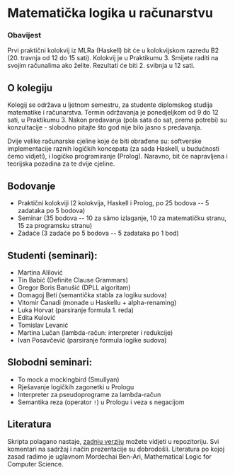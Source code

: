 # Matematička logika u računarstvu

### Obavijest

Prvi praktični kolokvij iz MLRa (Haskell) bit će u kolokvijskom razredu B2 (20. travnja od 12 do 15 sati). Kolokvij je u Praktikumu 3. Smijete raditi na svojim računalima ako želite. Rezultati će biti 2. svibnja u 12 sati.

## O kolegiju

Kolegij se održava u ljetnom semestru, za studente diplomskog studija matematike i računarstva.
Termin održavanja je ponedjeljkom od 9 do 12 sati, u Praktikumu 3.
Nakon predavanja (pola sata do sat, prema potrebi) su konzultacije - slobodno pitajte što god nije bilo jasno s predavanja.

Dvije velike računarske cjeline koje će biti obrađene su: softverske implementacije raznih logičkih koncepata
(za sada Haskell, u budućnosti ćemo vidjeti), i logičko programiranje (Prolog).
Naravno, bit će napravljena i teorijska pozadina za te dvije cjeline.

## Bodovanje

* Praktični kolokviji (2 kolokvija, Haskell i Prolog, po 25 bodova -- 5 zadataka po 5 bodova)
* Seminar (35 bodova -- 10 za sâmo izlaganje, 10 za matematičku stranu, 15 za programsku stranu)
* Zadaće (3 zadaće po 5 bodova -- 5 zadataka po 1 bod)

## Studenti (seminari):

* Martina Alilović
* Tin Babić (Definite Clause Grammars)
* Gregor Boris Banušić (DPLL algoritam)
* Domagoj Beti (semantička stabla za logiku sudova)
* Vitomir Čanadi (monade u Haskellu + alpha-renaming)
* Luka Horvat (parsiranje formula 1. reda)
* Edita Kulović
* Tomislav Levanić
* Martina Lučan (lambda-račun: interpreter i redukcije)
* Ivan Posavčević (parsiranje formula logike sudova)

## Slobodni seminari:

* To mock a mockingbird (Smullyan)
* Rješavanje logičkih zagonetki u Prologu
* Interpreter za pseudoprograme za lambda-račun
* Semantika reza (operator `!`) u Prologu i veza s negacijom

## Literatura

Skripta polagano nastaje, [zadnju verziju](https://github.com/vedgar/mlr/blob/master/Skripta/main.pdf) možete vidjeti u repozitoriju. Svi komentari na sadržaj i način prezentacije su dobrodošli. Literatura po kojoj zasad radimo je uglavnom Mordechai Ben-Ari, Mathematical Logic for Computer Science.
